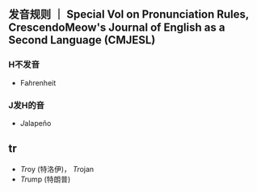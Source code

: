 ## 发音规则 ｜ Special Vol on Pronunciation Rules, CrescendoMeow's Journal of English as a Second Language (CMJESL)

### H不发音

- Fa*h*renheit

### J发H的音
- *J*alapeño

## tr
- *Tr*oy (特洛伊)， *Tr*ojan
- *Tr*ump (特朗普)
